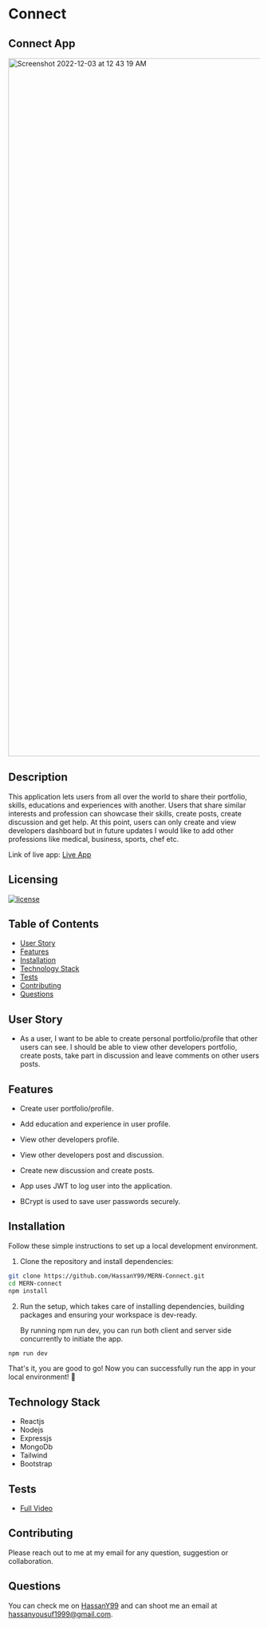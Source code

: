 # Connect 

## Connect App

<img width="1397" alt="Screenshot 2022-12-03 at 12 43 19 AM" src="https://user-images.githubusercontent.com/86437158/205426215-90006af5-c8ae-4936-8856-c8af495e8b76.png">

  ## Description

  This application lets users from all over the world to share their portfolio, skills, educations and experiences with another. Users that share similar interests and profession can showcase their skills, create posts, create discussion and get help. At this point, users can only create and view developers dashboard but in future updates I would like to add other professions like medical, business, sports, chef etc.
  
  Link of live app: [Live App](https://fitness-tracker-live.herokuapp.com/)

  ## Licensing

  [![license](https://img.shields.io/badge/license-MIT-blue)](https://shields.io)

  ## Table of Contents
  - [User Story](#user-story)
  - [Features](#features)
  - [Installation](#installation)
  - [Technology Stack](#technology-stack)
  - [Tests](#tests)
  - [Contributing](#contributing)
  - [Questions](#questions)

  ## User Story

* As a user, I want to be able to create personal portfolio/profile that other users can see. I should be able to view other developers portfolio, create posts, take part in discussion and leave comments on other users posts.

## Features

  * Create user portfolio/profile.

  * Add education and experience in user profile.

  * View other developers profile.

  * View other developers post and discussion.

  * Create new discussion and create posts.

  * App uses JWT to log user into the application.

  * BCrypt is used to save user passwords securely.

  ## Installation

  Follow these simple instructions to set up a local development environment.

1. Clone the repository and install dependencies:

  ```bash
  git clone https://github.com/HassanY99/MERN-Connect.git
  cd MERN-connect
  npm install
  ```

2. Run the setup, which takes care of installing dependencies, building packages and ensuring your workspace is dev-ready.

    By running npm run dev, you can run both client and server side concurrently to initiate the app.

  ```bash
  npm run dev
  ```

That's it, you are good to go! Now you can successfully run the app in your local environment! 👾

 ## Technology Stack

  - Reactjs
  - Nodejs
  - Expressjs
  - MongoDb
  - Tailwind
  - Bootstrap
  
  ## Tests

  - [Full Video](https://drive.google.com/file/d/1Ys2LGScf0zBTgnlRZZwn5Dw164LzmTkQ/view)
  

  ## Contributing

  Please reach out to me at my email for any question, suggestion or collaboration.

  ## Questions

  You can check me on [HassanY99](https://github.com/HassanY99) and can shoot me an email at hassanyousuf1999@gmail.com.
